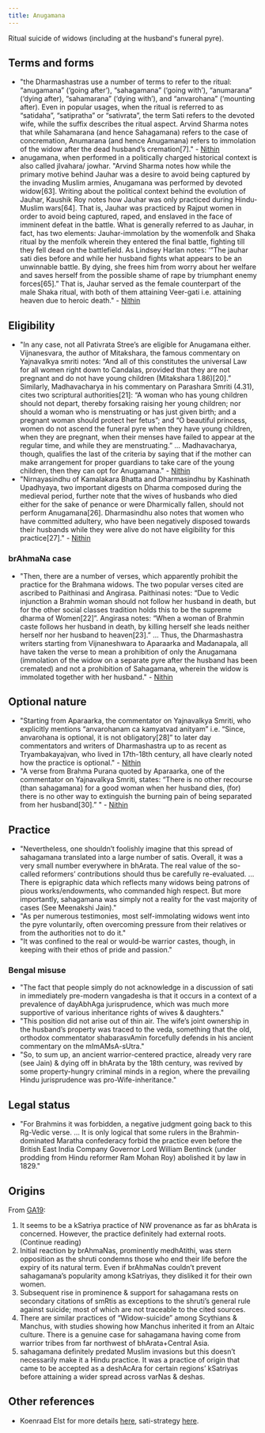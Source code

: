 ```yaml
---
title: Anugamana
---
```


Ritual suicide of widows (including at the husband's funeral pyre).

## Terms and forms
- "the Dharmashastras use a number of terms to refer to the ritual: “anugamana” (‘going after’), “sahagamana” (‘going with’), “anumarana” (‘dying after), “sahamarana” (‘dying with’), and “anvarohana” (‘mounting after). Even in popular usages, when the ritual is referred to as “satidaha”, “satipratha” or “sativrata”, the term Sati refers to the devoted wife, while the suffix describes the ritual aspect. Arvind Sharma notes that while Sahamarana (and hence Sahagamana) refers to the case of concremation, Anumarana (and hence Anugamana) refers to immolation of the widow after the dead husband’s cremation[7]." - [Nithin](http://indiafacts.org/sati-dharmic-perspective/#_ednref14)
- anugamana, when performed in a politically charged historical context is also called jIvahara/ jowhar. 
  "Arvind Sharma notes how while the primary motive behind Jauhar was a desire to avoid being captured by the invading Muslim armies, Anugamana was performed by devoted widow[63]. Writing about the political context behind the evolution of Jauhar, Kaushik Roy notes how Jauhar was only practiced during Hindu-Muslim wars[64]. That is, Jauhar was practiced by Rajput women in order to avoid being captured, raped, and enslaved in the face of imminent defeat in the battle. What is generally referred to as Jauhar, in fact, has two elements: Jauhar-immolation by the womenfolk and Shaka ritual by the menfolk wherein they entered the final battle, fighting till they fell dead on the battlefield. As Lindsey Harlan notes: ‘”The jauhar sati dies before and while her husband fights what appears to be an unwinnable battle. By dying, she frees him from worry about her welfare and saves herself from the possible shame of rape by triumphant enemy forces[65].” That is, Jauhar served as the female counterpart of the male Shaka ritual, with both of them attaining Veer-gati i.e. attaining heaven due to heroic death."  - [Nithin](http://indiafacts.org/sati-dharmic-perspective/#_ednref14)

## Eligibility
- "In any case, not all Pativrata Stree’s are eligible for Anugamana either. Vijnanesvara, the author of Mitakshara, the famous commentary on Yajnavalkya smriti notes: “And all of this constitutes the universal Law for all women right down to Candalas, provided that they are not pregnant and do not have young children (Mitakshara 1.86)[20].” Similarly, Madhavacharya in his commentary on Parashara Smriti (4.31), cites two scriptural authorities[21]: “A woman who has young children should not depart, thereby forsaking raising her young children; nor should a woman who is menstruating or has just given birth; and a pregnant woman should protect her fetus”; and “O beautiful princess, women do not ascend the funeral pyre when they have young children, when they are pregnant, when their menses have failed to appear at the regular time, and while they are menstruating.” ... Madhavacharya, though, qualifies the last of the criteria by saying that if the mother can make arrangement for proper guardians to take care of the young children, then they can opt for Anugamana." - [Nithin](http://indiafacts.org/sati-dharmic-perspective/#_ednref14)
- "Nirnayasindhu of Kamalakara Bhatta and Dharmasindhu by Kashinath Upadhyaya, two important digests on Dharma composed during the medieval period, further note that the wives of husbands who died either for the sake of penance or were Dharmically fallen, should not perform Anugamana[26]. Dharmasindhu also notes that women who have committed adultery, who have been negatively disposed towards their husbands while they were alive do not have eligibility for this practice[27]." - [Nithin](http://indiafacts.org/sati-dharmic-perspective/#_ednref14)

### brAhmaNa case
- "Then, there are a number of verses, which apparently prohibit the practice for the Brahmana widows. The two popular verses cited are ascribed to Paithinasi and Angirasa. Paithinasi notes: “Due to Vedic injunction a Brahmin woman should not follow her husband in death, but for the other social classes tradition holds this to be the supreme dharma of Women[22]”. Angirasa notes: “When a woman of Brahmin caste follows her husband in death, by killing herself she leads neither herself nor her husband to heaven[23].” ...  Thus, the Dharmashastra writers starting from Vijnaneshwara to Aparaarka and Madanapala, all have taken the verse to mean a prohibition of only the Anugamana (immolation of the widow on a separate pyre after the husband has been cremated) and not a prohibition of Sahagamana, wherein the widow is immolated together with her husband." - [Nithin](http://indiafacts.org/sati-dharmic-perspective/#_ednref14)

## Optional nature
- "Starting from Aparaarka, the commentator on Yajnavalkya Smriti, who explicitly mentions “anvarohanam ca kamyatvad anityam” i.e. “Since, anvarohana is optional, it is not obligatory[28]” to later day commentators and writers of Dharmashastra up to as recent as Tryambakayajvan, who lived in 17th-18th century, all have clearly noted how the practice is optional." - [Nithin](http://indiafacts.org/sati-dharmic-perspective/#_ednref14)
- "A verse from Brahma Purana quoted by Aparaarka, one of the commentator on Yajnavalkya Smriti, states: “There is no other recourse (than sahagamana) for a good woman when her husband dies, (for) there is no other way to extinguish the burning pain of being separated from her husband[30].” " - [Nithin](http://indiafacts.org/sati-dharmic-perspective/#_ednref14)

## Practice
- "Nevertheless, one shouldn’t foolishly imagine that this spread of sahagamana translated into a large number of satis. Overall, it was a very small number everywhere in bhArata. The real value of the so-called reformers’ contributions should thus be carefully re-evaluated. ... There is epigraphic data which reflects many widows being patrons of pious works/endowments, who commanded high respect. But more importantly, sahagamana was simply not a reality for the vast majority of cases (See Meenakshi Jain)."
- "As per numerous testimonies, most self-immolating widows went into the pyre voluntarily, often overcoming pressure from their relatives or from the authorities not to do it."
- "It was confined to the real or would-be warrior castes, though, in keeping with their ethos of pride and passion."

### Bengal misuse

- "The fact that people simply do not acknowledge in a discussion of sati in immediately pre-modern vangadesha is that it occurs in a context of a prevalence of dayAbhAga jurisprudence, which was much more supportive of various inheritance rights of wives & daughters."
- "This position did not arise out of thin air. The wife’s joint ownership in the husband’s property was traced to the veda, something that the old, orthodox commentator shabarasvAmin forcefully defends in his ancient commentary on the mImAMsA-sUtra."
- "So, to sum up, an ancient warrior-centered practice, already very rare (see Jain) & dying off in bhArata by the 18th century, was revived by some property-hungry criminal minds in a region, where the prevailing Hindu jurisprudence was pro-Wife-inheritance."


## Legal status
- "For Brahmins it was forbidden, a negative judgment going back to this Rg-Vedic verse. ... It is only logical that some rulers in the Brahmin-dominated Maratha confederacy forbid the practice even before the British East India Company Governor Lord William Bentinck (under prodding from Hindu reformer Ram Mohan Roy) abolished it by law in 1829."


## Origins
From [GA19](https://threadreaderapp.com/thread/1133361296047349760.html):

1. It seems to be a kSatriya practice of NW provenance as far as bhArata is concerned. However, the practice definitely had external roots. (Continue reading)
2. Initial reaction by brAhmaNas, prominently medhAtithi, was stern opposition as the shruti condemns those who end their life before the expiry of its natural term. Even if brAhmaNas couldn’t prevent sahagamana’s popularity among kSatriyas, they disliked it for their own women.
3. Subsequent rise in prominence & support for sahagamana rests on secondary citations of smRtis as exceptions to the shruti’s general rule against suicide; most of which are not traceable to the cited sources.
4. There are similar practices of “Widow-suicide” among Scythians & Manchus, with studies showing how Manchus inherited it from an Altaic culture. There is a genuine case for sahagamana having come from warrior tribes from far northwest of bhArata+Central Asia.
5. sahagamana definitely predated Muslim invasions but this doesn’t necessarily make it a Hindu practice. It was a practice of origin that came to be accepted as a deshAcAra for certain regions’ kSatriyas before attaining a wider spread across varNas & deshas.


## Other references
- Koenraad Elst for more details [here](http://www.hinduhumanrights.info/sati-and-hinduism/), sati-strategy [here](https://bharatabharati.wordpress.com/2016/03/24/the-sati-strategy-koenraad-elst/).
